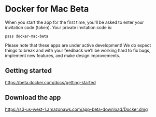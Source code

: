 # Docker for Mac Beta

When you start the app for the first time, you'll be asked to enter your invitation code (token). Your private invitation code is:

```
pass docker-mac-beta
```

Please note that these apps are under active development! We do expect things to break and with your feedback we'll be working hard to fix bugs, implement new features, and make design improvements.

## Getting started

https://beta.docker.com/docs/getting-started

## Download the app
https://s3-us-west-1.amazonaws.com/app-beta-download/Docker.dmg

